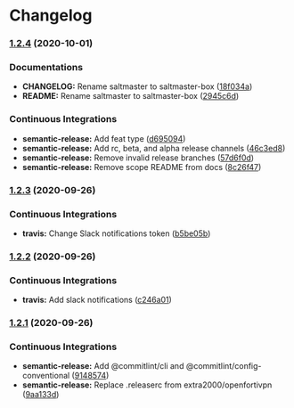 # Changelog

### [1.2.4](https://github.com/extra2000/saltmaster/compare/v1.2.3...v1.2.4) (2020-10-01)


### Documentations

* **CHANGELOG:** Rename saltmaster to saltmaster-box ([18f034a](https://github.com/extra2000/saltmaster/commit/18f034a56b40d8d73864a081e7c1b88ad836cf43))
* **README:** Rename saltmaster to saltmaster-box ([2945c6d](https://github.com/extra2000/saltmaster/commit/2945c6d5dd16e469b9e7fd3609da4d5d527c954e))


### Continuous Integrations

* **semantic-release:** Add feat type ([d695094](https://github.com/extra2000/saltmaster/commit/d695094ddc23ef37a0c3bb091a317d033ce5061e))
* **semantic-release:** Add rc, beta, and alpha release channels ([46c3ed8](https://github.com/extra2000/saltmaster/commit/46c3ed87ad9af9abe7bf0d6e6e85488c869e5f89))
* **semantic-release:** Remove invalid release branches ([57d6f0d](https://github.com/extra2000/saltmaster/commit/57d6f0d35bf81c82940b8f707c5aa1a23274962c))
* **semantic-release:** Remove scope README from docs ([8c26f47](https://github.com/extra2000/saltmaster/commit/8c26f47410aef1a10a0af29e06524b7dd594ddd0))

### [1.2.3](https://github.com/extra2000/saltmaster-box/compare/v1.2.2...v1.2.3) (2020-09-26)


### Continuous Integrations

* **travis:** Change Slack notifications token ([b5be05b](https://github.com/extra2000/saltmaster-box/commit/b5be05b66a5274719e1f561dedb23409e9604004))

### [1.2.2](https://github.com/extra2000/saltmaster-box/compare/v1.2.1...v1.2.2) (2020-09-26)


### Continuous Integrations

* **travis:** Add slack notifications ([c246a01](https://github.com/extra2000/saltmaster-box/commit/c246a01fe7626ca77fd13a71e89cc8095483a25e))

### [1.2.1](https://github.com/extra2000/saltmaster-box/compare/v1.2.0...v1.2.1) (2020-09-26)


### Continuous Integrations

* **semantic-release:** Add @commitlint/cli and @commitlint/config-conventional ([9148574](https://github.com/extra2000/saltmaster-box/commit/91485742b6c4e2a81e91f09510ce406f4d2bbe44))
* **semantic-release:** Replace .releaserc from extra2000/openfortivpn ([9aa133d](https://github.com/extra2000/saltmaster-box/commit/9aa133dce468b05ec8744e0eda44d39ae1cd8c4e))
